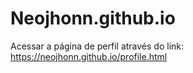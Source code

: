 # Neojhonn.github.io

Acessar a página de perfil através do link: https://neojhonn.github.io/profile.html
